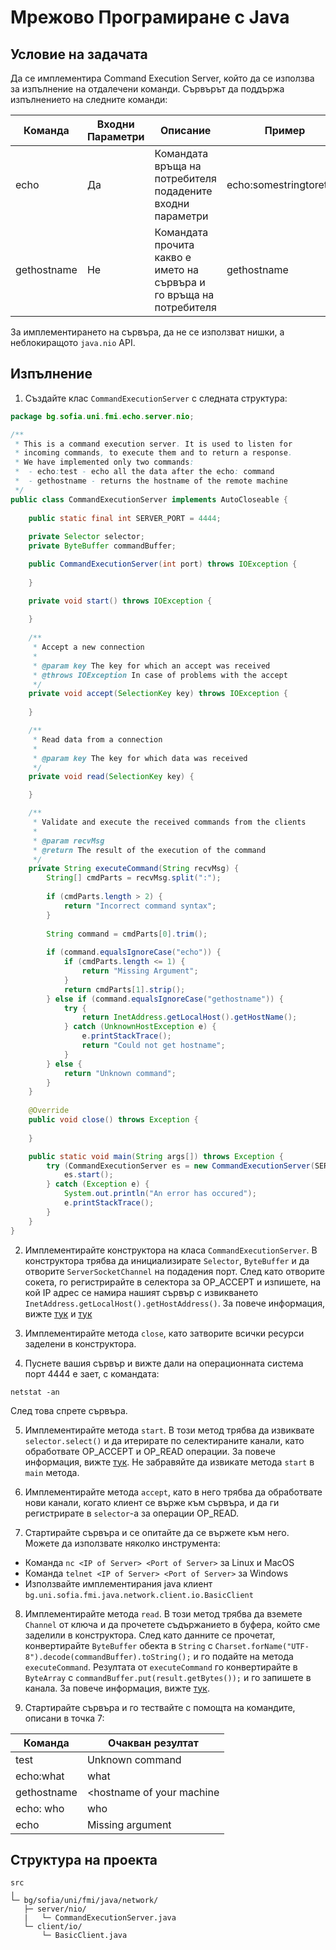 # Мрежово Програмиране с Java

## Условие на задачата

Да се имплементира Command Execution Server, който да се използва за изпълнение на отдалечени команди. Сървърът да поддържа изпълнението на следните команди:

| Команда | Входни Параметри | Описание | Пример |
| ------- | ---------------- | -------- | ------ |
| echo    | Да               | Командата връща на потребителя подадените входни параметри | echo:somestringtoreturn |
| gethostname | Не           | Командата прочита какво е името на сървъра и го връща на потребителя | gethostname |

За имплементирането на сървъра, да не се използват нишки, a неблокиращото `java.nio` API.

## Изпълнение

1. Създайте клас `CommandExecutionServer` с следната структура:

```java
package bg.sofia.uni.fmi.echo.server.nio;

/**
 * This is a command execution server. It is used to listen for
 * incoming commands, to execute them and to return a response.
 * We have implemented only two commands:
 *  - echo:test - echo all the data after the echo: command
 *  - gethostname - returns the hostname of the remote machine
 */
public class CommandExecutionServer implements AutoCloseable {
	
	public static final int SERVER_PORT = 4444;
	
	private Selector selector;
	private ByteBuffer commandBuffer;

	public CommandExecutionServer(int port) throws IOException {
	
	}

	private void start() throws IOException {
	
	}
	
	/**
	 * Accept a new connection
	 * 
	 * @param key The key for which an accept was received
	 * @throws IOException In case of problems with the accept
	 */
	private void accept(SelectionKey key) throws IOException {
	
	}

	/**
	 * Read data from a connection
	 * 
	 * @param key The key for which data was received
	 */
	private void read(SelectionKey key) {

	}

	/**
	 * Validate and execute the received commands from the clients
	 * 
	 * @param recvMsg
	 * @return The result of the execution of the command
	 */
	private String executeCommand(String recvMsg) {
		String[] cmdParts = recvMsg.split(":");
		
		if (cmdParts.length > 2) {
			return "Incorrect command syntax";
		}
		
		String command = cmdParts[0].trim();
		
		if (command.equalsIgnoreCase("echo")) {
			if (cmdParts.length <= 1) {
				return "Missing Argument";
			}
			return cmdParts[1].strip();
		} else if (command.equalsIgnoreCase("gethostname")) {
			try {
				return InetAddress.getLocalHost().getHostName();
			} catch (UnknownHostException e) {
				e.printStackTrace();
				return "Could not get hostname";
			}
		} else {
			return "Unknown command";
		}
	}
	
	@Override
	public void close() throws Exception {
	
	}

	public static void main(String args[]) throws Exception {
		try (CommandExecutionServer es = new CommandExecutionServer(SERVER_PORT)) {
			es.start();
		} catch (Exception e) {
			System.out.println("An error has occured");
			e.printStackTrace();
		}
	}
}
```
2. Имплементирайте конструктора на класа `CommandExecutionServer`. В конструктора трябва да инициализирате `Selector`, `ByteBuffer` и да отворите `ServerSocketChannel` на подадения порт. След като отворите сокета, го регистрирайте в селектора за OP_ACCEPT и изпишете, на кой IP адрес се намира нашият сървър с извикването `InetAddress.getLocalHost().getHostAddress()`. За повече информация, вижте [тук](https://gitpitch.com/fmi/java-course/master?p=09-network/lecture/#/36) и [тук](https://gitpitch.com/fmi/java-course/master?p=09-network/lecture/#/37)

3. Имплементирайте метода `close`, като затворите всички ресурси заделени в конструктора.


4. Пуснете вашия сървър и вижте дали на операционната система порт 4444 е зает, с командата:
```
netstat -an
```
След това спрете сървъра.

5. Имплементирайте метода `start`. В този метод трябва да извиквате `selector.select()` и да итерирате по селектираните канали, като обработвате OP_ACCEPT и OP_READ операции. За повече информация, вижте [тук](https://gitpitch.com/fmi/java-course/master?p=09-network/lecture/#/39). Не забравяйте да извикате метода `start` в `main` метода.

6. Имплементирайте метода `accept`, като в него трябва да обработвате нови канали, когато клиент се върже към сървъра, и да ги регистрирате в `selector`-а за операции OP_READ.

7. Стартирайте сървъра и се опитайте да се вържете към него. Можете да използвате няколко инструмента:
- Команда `nc <IP of Server> <Port of Server>` за Linux и MacOS
- Команда `telnet <IP of Server> <Port of Server>` за Windows
- Използвайте имплементирания java клиент `bg.uni.sofia.fmi.java.network.client.io.BasicClient`

8. Имплементирайте метода `read`. В този метод трябва да вземете `Channel` от ключа и да прочетете съдържанието в буфера, който сме заделили в конструктора. След като данните се прочетат, конвертирайте `ByteBuffer` обекта в `String` с `Charset.forName("UTF-8").decode(commandBuffer).toString();` и го подайте на метода `executeCommand`. Резултата от `executeCommand` го конвертирайте в `ByteArray` с `commandBuffer.put(result.getBytes());` и го запишете в канала. За повече информация, вижте [тук](https://gitpitch.com/fmi/java-course/master?p=09-network/lecture/#/40).

9. Стартирайте сървъра и го тествайте с помощта на командите, описани в точка 7:

| Команда | Очакван резултат |
| ------- | ---------------- |
| test    | Unknown command  |
| echo:what | what |
| gethostname | <hostname of your machine |
| echo: who | who |
| echo      | Missing argument |

## Структура на проекта
```
src
╷
└─ bg/sofia/uni/fmi/java/network/
   ├─ server/nio/
   |   └─ CommandExecutionServer.java
   └─ client/io/ 
       └─ BasicClient.java
```
